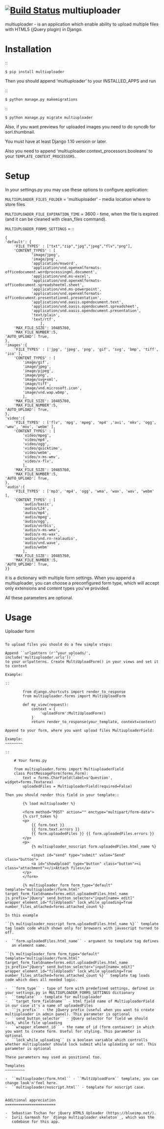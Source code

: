[![Build Status](https://travis-ci.org/vinaypost/multiuploader.svg?branch=master)](https://travis-ci.org/vinaypost/multiuploader)
multiuploader
====================

multiuploader - is an application which enable ability to upload
multiple files with HTML5 (jQuery plugin) in Django.

Installation
============

::

    $ pip install multiuploader

Then you should append ‘multiuploader’ to your INSTALLED\_APPS and run

::

    $ python manage.py makemigrations


::

    $ python manage.py migrate multiuploader

Also, if you want previews for uploaded images you need to do syncdb for
sorl.thumbnail.

You must have at least Django 1.10 version or later.

Also you need to append ‘multiuploader.context\_processors.booleans’ to
your ``TEMPLATE_CONTEXT_PROCESSORS``.

Setup
=====

In your settings.py you may use these options to configure application:

``MULTIUPLOADER_FILES_FOLDER`` = 'multiuploader' - media location where to store files

``MULTIUPLOADER_FILE_EXPIRATION_TIME`` = 3600 - time, when the file is expired (and it can be cleaned with clean\_files command).

``MULTIUPLOADER_FORMS_SETTINGS`` = 
:: 

    {
    'default': {
        'FILE_TYPES' : ["txt","zip","jpg","jpeg","flv","png"],
        'CONTENT_TYPES' : [
                'image/jpeg',
                'image/png',
                'application/msword',
                'application/vnd.openxmlformats-officedocument.wordprocessingml.document',
                'application/vnd.ms-excel',
                'application/vnd.openxmlformats-officedocument.spreadsheetml.sheet',
                'application/vnd.ms-powerpoint',
                'application/vnd.openxmlformats-officedocument.presentationml.presentation',
                'application/vnd.oasis.opendocument.text',
                'application/vnd.oasis.opendocument.spreadsheet',
                'application/vnd.oasis.opendocument.presentation',
                'text/plain',
                'text/rtf',
                    ],
        'MAX_FILE_SIZE': 10485760,
        'MAX_FILE_NUMBER':5,
	'AUTO_UPLOAD': True,
    },
    'images':{
        'FILE_TYPES' : ['jpg', 'jpeg', 'png', 'gif', 'svg', 'bmp', 'tiff', 'ico' ],
        'CONTENT_TYPES' : [
            'image/gif',
            'image/jpeg',
            'image/pjpeg',
            'image/png',
            'image/svg+xml',
            'image/tiff',
            'image/vnd.microsoft.icon',
            'image/vnd.wap.wbmp',
            ],
        'MAX_FILE_SIZE': 10485760,
        'MAX_FILE_NUMBER':5,
	'AUTO_UPLOAD': True,
    },
    'video':{
        'FILE_TYPES' : ['flv', 'mpg', 'mpeg', 'mp4' ,'avi', 'mkv', 'ogg', 'wmv', 'mov', 'webm' ],
        'CONTENT_TYPES' : [
            'video/mpeg',
            'video/mp4',
            'video/ogg',
            'video/quicktime',
            'video/webm',
            'video/x-ms-wmv',
            'video/x-flv',
            ],
        'MAX_FILE_SIZE': 10485760,
        'MAX_FILE_NUMBER':5,
	'AUTO_UPLOAD': True,
    },
    'audio':{
        'FILE_TYPES' : ['mp3', 'mp4', 'ogg', 'wma', 'wax', 'wav', 'webm' ],
        'CONTENT_TYPES' : [
            'audio/basic',
            'audio/L24',
            'audio/mp4',
            'audio/mpeg',
            'audio/ogg',
            'audio/vorbis',
            'audio/x-ms-wma',
            'audio/x-ms-wax',
            'audio/vnd.rn-realaudio',
            'audio/vnd.wave',
            'audio/webm'
            ],
        'MAX_FILE_SIZE': 10485760,
        'MAX_FILE_NUMBER':5,
	'AUTO_UPLOAD': True,
    }} 
    

it is a dictionary with multiple form settings. When you append a multiuploader, you can choose a preconfigured form type, which will accept only extensions and content types you've provided.


All these parameters are optional.

Usage
=====

Uploader form
~~~~~~~~~~~~~

To upload files you should do a few simple steps:

Append ``urlpattern (r'^your_uploads/', include('multiuploader.urls'))``
to your urlpatterns. Create MultiUploadForm() in your views and set it
to context

Example:

::

        from django.shortcuts import render_to_response
        from multiuploader.forms import MultiUploadForm

        def my_view(request):
            context = {
                'uploadForm':MultiUploadForm()
            }
            return render_to_response(your_template, context=context)

Append to your form, where you want upload files MultiuploaderField:

Example:
~~~~~~~~

::

    # Your forms.py

    from multiuploader.forms import MultiuploaderField
    class PostMessageForm(forms.Form):
        text = forms.CharField(label=u'Question', widget=forms.Textarea)
        uploadedFiles = MultiuploaderField(required=False)

Then you should render this field in your template::

        {% load multiuploader %}
        
        <form method="POST" action="" enctype="multipart/form-data">
        {% csrf_token %}
        <p>
            {{ form.text }}
            {{ form.text.errors }}
            {{ form.uploadedFiles }} {{ form.uploadedFiles.errors }}
        </p>
        <p>
            {% multiuploader_noscript form.uploadedFiles.html_name %}

            <input id="send" type="submit" value="Send" class="button">
            <a id="showUpload" type="button" class="button"><i class="attachment"></i>Attach files</a> 
        </p>
        </form>

        {% multiuploader_form form_type="default" template="multiuploader/form.html" target_form_fieldname=forms.edit.uploadedFiles.html_name js_prefix="jQuery" send_button_selector="input[name=_edit]" wrapper_element_id="fileUploads" lock_while_uploading=True number_files_attached=forms.attached_count %}

In this example

``{% multiuploader_noscript form.uploadedFiles.html_name %}`` template tag loads code which shown only for browsers with javascript turned to off.

-  ``form.uploadedFiles.html_name`` - argument to template tag defines
   an element name.

``{% multiuploader_form form_type="default" template="multiuploader/form.html" target_form_fieldname=forms.edit.uploadedFiles.html_name js_prefix="jQuery" send_button_selector="input[name=_edit]" wrapper_element_id="fileUploads" lock_while_uploading=True number_files_attached=forms.attached_count %}`` template tag loads code which does all needed logic.

-  ``form_type`` - type of form with predefined settings, defined in your settings.py in MULTIUPLOADER_FORMS_SETTINGS dictionary
-  ``template`` - template for multiuploader
-  ``target_form_fieldname`` - html field name of MultiuploaderField in our case it's a name of uploadedFiles
-  ``js_prefix`` - the jQuery prefix (useful when you want to create multiuploader in admin panel). This parameter is optional
-  ``send_button_selector`` - jQuery selector for field we should lock, while file uploading
-  ``wrapper_element_id`` - the name of id (form container) in which you want to create form. Useful for styling. This parameter is optional
-  ``lock_while_uploading`` is a boolean variable which controlls whether multiuploader should lock submit while uploading or not. This parameter is optional

These parameters may used as positional too.

Templates
~~~~~~~~~

-  ``multiuploader/form.html`` - ``MultiUploadForm`` template, you can change look'n'feel here.
-  ``multiuploader/noscript.html`` - template for noscript case.


Additional appreciation
=======================

-  Sebastian Tschan for jQuery HTML5 Uploader (https://blueimp.net/).
-  Iurii Garmash for `django multiuploader skeleton`_, which was the
   codebase for this app.
